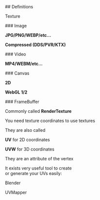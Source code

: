 <slide data-background-opacity="0.5" data-background="./assets/definitions/25.png">
  ## Definitions

  Texture
</slide>

<slide data-background-opacity="0.5" data-background="./assets/definitions/17.png">
### Image

**JPG/PNG/WEBP/etc...** <!-- .element: class="fragment fade-up" -->

**Compressed (DDS/PVR/KTX)** <!-- .element: class="fragment fade-up" -->
</slide>

<slide data-background-opacity="0.5" data-background-video="./assets/rendered/bunny.mp4" data-background-video-loop="true" data-background-video-muted="true">
### Video

**MP4/WEBM/etc...** <!-- .element: class="fragment fade-up" -->
</slide>

<slide data-background-opacity="0.5" data-background="./assets/definitions/16.png">
### Canvas

**2D** <!-- .element: class="fragment fade-up" -->

**WebGL 1/2** <!-- .element: class="fragment fade-up" -->
</slide>

<slide data-background-opacity="0.75" data-background-video="./assets/rendered/rtt.mp4" data-background-video-loop="true" data-background-video-muted="true">
### FrameBuffer

<span>Commonly called **RenderTexture**</span> <!-- .element: class="fragment fade-up" -->
</slide>

<slide>
You need texture coordinates to use textures

<span>They are also called </span> <!-- .element: class="fragment fade-up" -->

<span>**UV** for 2D coordinates </span> <!-- .element: class="fragment fade-up" -->

<span>**UVW** for 3D coordinates</span> <!-- .element: class="fragment fade-up" -->

They are an attribute of the vertex <!-- .element: class="fragment fade-up" -->
</slide>

<slide data-background-opacity="0.5" data-background-video="./assets/rendered/uv.mp4" data-background-video-loop="true" data-background-video-muted="true">
It exists very useful tool to create<br>or generate your UVs easily:

Blender <!-- .element: class="fragment fade-up" -->

UVMapper <!-- .element: class="fragment fade-up" -->
</slide>